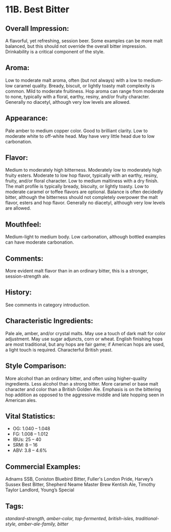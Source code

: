 # 11B. Best Bitter

## Overall Impression: 

A flavorful, yet refreshing, session beer. Some examples can be more malt balanced, but this should not override the overall bitter impression. Drinkability is a critical component of the style.

## Aroma: 

Low to moderate malt aroma, often (but not always) with a low to medium-low caramel quality. Bready, biscuit, or lightly toasty malt complexity is common. Mild to moderate fruitiness. Hop aroma can range from moderate to none, typically with a floral, earthy, resiny, and/or fruity character. Generally no diacetyl, although very low levels are allowed.

## Appearance: 

Pale amber to medium copper color. Good to brilliant clarity. Low to moderate white to off-white head. May have very little head due to low carbonation.

## Flavor: 

Medium to moderately high bitterness. Moderately low to moderately high fruity esters. Moderate to low hop flavor, typically with an earthy, resiny, fruity, and/or floral character. Low to medium maltiness with a dry finish. The malt profile is typically bready, biscuity, or lightly toasty. Low to moderate caramel or toffee flavors are optional. Balance is often decidedly bitter, although the bitterness should not completely overpower the malt flavor, esters and hop flavor. Generally no diacetyl, although very low levels are allowed.

## Mouthfeel: 

Medium-light to medium body. Low carbonation, although bottled examples can have moderate carbonation.

## Comments: 

More evident malt flavor than in an ordinary bitter, this is a stronger, session-strength ale. 

## History: 

See comments in category introduction.

## Characteristic Ingredients: 

Pale ale, amber, and/or crystal malts. May use a touch of dark malt for color adjustment. May use sugar adjuncts, corn or wheat. English finishing hops are most traditional, but any hops are fair game; if American hops are used, a light touch is required. Characterful British yeast.

## Style Comparison: 

More alcohol than an ordinary bitter, and often using higher-quality ingredients. Less alcohol than a strong bitter. More caramel or base malt character and color than a British Golden Ale. Emphasis is on the bittering hop addition as opposed to the aggressive middle and late hopping seen in American ales.

## Vital Statistics:	

- OG:	1.040 – 1.048
- FG:	1.008 – 1.012
- IBUs:	25 – 40	
- SRM:	8 – 16	
- ABV:	3.8 – 4.6%

## Commercial Examples: 

Adnams SSB, Coniston Bluebird Bitter, Fuller's London Pride, Harvey’s Sussex Best Bitter, Shepherd Neame Master Brew Kentish Ale, Timothy Taylor Landlord,  Young’s Special

## Tags: 

_standard-strength, amber-color, top-fermented, british-isles, traditional-style, amber-ale-family, bitter_
